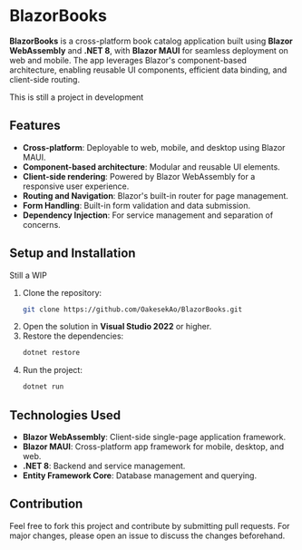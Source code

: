 
# BlazorBooks

**BlazorBooks** is a cross-platform book catalog application built using **Blazor WebAssembly** and **.NET 8**, with **Blazor MAUI** for seamless deployment
on web and mobile. The app leverages Blazor's component-based architecture, enabling reusable UI components, efficient data binding, and client-side routing.

This is still a project in development

## Features

- **Cross-platform**: Deployable to web, mobile, and desktop using Blazor MAUI.
- **Component-based architecture**: Modular and reusable UI elements.
- **Client-side rendering**: Powered by Blazor WebAssembly for a responsive user experience.
- **Routing and Navigation**: Blazor's built-in router for page management.
- **Form Handling**: Built-in form validation and data submission.
- **Dependency Injection**: For service management and separation of concerns.

## Setup and Installation

Still a WIP
1. Clone the repository:
   ```bash
   git clone https://github.com/OakesekAo/BlazorBooks.git
   ```
2. Open the solution in **Visual Studio 2022** or higher.
3. Restore the dependencies:
   ```bash
   dotnet restore
   ```
4. Run the project:
   ```bash
   dotnet run
   ```

## Technologies Used

- **Blazor WebAssembly**: Client-side single-page application framework.
- **Blazor MAUI**: Cross-platform app framework for mobile, desktop, and web.
- **.NET 8**: Backend and service management.
- **Entity Framework Core**: Database management and querying.

## Contribution

Feel free to fork this project and contribute by submitting pull requests. For major changes, please open an issue to discuss the changes beforehand.

